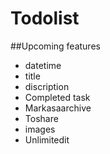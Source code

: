 # Todolist
##Upcoming features
- datetime
- title
- discription
- Completed task
- Markasaarchive
- Toshare
- images
- Unlimitedit